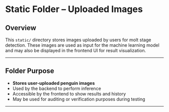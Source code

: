 # Static Folder – Uploaded Images

## Overview

This `static/` directory stores images uploaded by users for molt stage detection. These images are used as input for the machine learning model and may also be displayed in the frontend UI for result visualization.

---

## Folder Purpose

- **Stores user-uploaded penguin images**
- Used by the backend to perform inference
- Accessible by the frontend to show results and history
- May be used for auditing or verification purposes during testing

---


